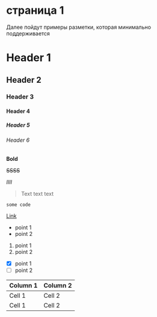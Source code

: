 # страница 1

Далее пойдут примеры разметки, которая минимально поддерживается

# Header 1
## Header 2
### Header 3
#### Header 4
##### Header 5
###### Header 6

**Bold**

~~SSSS~~

*IIII*

> Text text text

`some code`

[Link](http://idfactory.ru)

- point 1
- point 2

1. point 1
1. point 2

- [x] point 1
- [ ] point 2

| Column 1  | Column 2  |
|:----------|:----------|
| Cell 1    | Cell 2    |
| Cell 1    | Cell 2    |